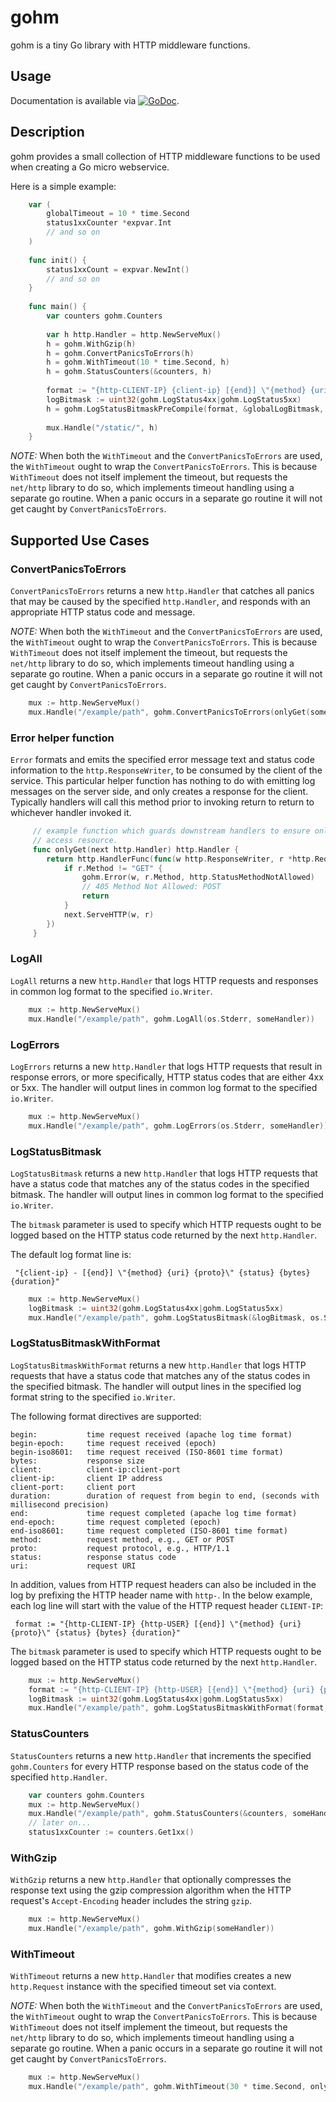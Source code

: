 # gohm

gohm is a tiny Go library with HTTP middleware functions.

## Usage

Documentation is available via
[![GoDoc](https://godoc.org/github.com/karrick/gohm?status.svg)](https://godoc.org/github.com/karrick/gohm).

## Description

gohm provides a small collection of HTTP middleware functions to be used when creating a Go micro
webservice.

Here is a simple example:

```Go
	var (
	    globalTimeout = 10 * time.Second
	    status1xxCounter *expvar.Int
	    // and so on
	)
	
	func init() {
	    status1xxCount = expvar.NewInt()
	    // and so on
	}
	
	func main() {
	    var counters gohm.Counters
	
	    var h http.Handler = http.NewServeMux()
		h = gohm.WithGzip(h)
		h = gohm.ConvertPanicsToErrors(h)
		h = gohm.WithTimeout(10 * time.Second, h)
		h = gohm.StatusCounters(&counters, h)
	
	    format := "{http-CLIENT-IP} {client-ip} [{end}] \"{method} {uri} {proto}\" {status} {bytes} {duration}"
	    logBitmask := uint32(gohm.LogStatus4xx|gohm.LogStatus5xx)
		h = gohm.LogStatusBitmaskPreCompile(format, &globalLogBitmask, logs, h)
	
	    mux.Handle("/static/", h)
	}
```

*NOTE:* When both the `WithTimeout` and the `ConvertPanicsToErrors` are used, the `WithTimeout`
ought to wrap the `ConvertPanicsToErrors`.  This is because `WithTimeout` does not itself implement
the timeout, but requests the `net/http` library to do so, which implements timeout handling using a
separate go routine.  When a panic occurs in a separate go routine it will not get caught by
`ConvertPanicsToErrors`.

## Supported Use Cases

### ConvertPanicsToErrors

`ConvertPanicsToErrors` returns a new `http.Handler` that catches all panics that may be caused by
the specified `http.Handler`, and responds with an appropriate HTTP status code and message.

*NOTE:* When both the `WithTimeout` and the `ConvertPanicsToErrors` are used, the `WithTimeout`
ought to wrap the `ConvertPanicsToErrors`.  This is because `WithTimeout` does not itself implement
the timeout, but requests the `net/http` library to do so, which implements timeout handling using a
separate go routine.  When a panic occurs in a separate go routine it will not get caught by
`ConvertPanicsToErrors`.

```Go
    mux := http.NewServeMux()
    mux.Handle("/example/path", gohm.ConvertPanicsToErrors(onlyGet(someHandler)))
```

### Error helper function

`Error` formats and emits the specified error message text and status code information to the
`http.ResponseWriter`, to be consumed by the client of the service.  This particular helper function
has nothing to do with emitting log messages on the server side, and only creates a response for the
client.  Typically handlers will call this method prior to invoking return to return to whichever
handler invoked it.

```Go
     // example function which guards downstream handlers to ensure only HTTP GET method used to
     // access resource.
     func onlyGet(next http.Handler) http.Handler {
        return http.HandlerFunc(func(w http.ResponseWriter, r *http.Request) {
            if r.Method != "GET" {
                gohm.Error(w, r.Method, http.StatusMethodNotAllowed)
                // 405 Method Not Allowed: POST
                return
            }
            next.ServeHTTP(w, r)
        })
     }
```

### LogAll

`LogAll` returns a new `http.Handler` that logs HTTP requests and responses in common log format to
the specified `io.Writer`.

```Go
    mux := http.NewServeMux()
    mux.Handle("/example/path", gohm.LogAll(os.Stderr, someHandler))
```

### LogErrors

`LogErrors` returns a new `http.Handler` that logs HTTP requests that result in response errors, or
more specifically, HTTP status codes that are either 4xx or 5xx.  The handler will output lines in
common log format to the specified `io.Writer`.

```Go
    mux := http.NewServeMux()
    mux.Handle("/example/path", gohm.LogErrors(os.Stderr, someHandler))
```

### LogStatusBitmask

`LogStatusBitmask` returns a new `http.Handler` that logs HTTP requests that have a status code that
matches any of the status codes in the specified bitmask.  The handler will output lines in common
log format to the specified `io.Writer`.

The `bitmask` parameter is used to specify which HTTP requests ought to be logged based on the HTTP
status code returned by the next `http.Handler`.

The default log format line is:

     "{client-ip} - [{end}] \"{method} {uri} {proto}\" {status} {bytes} {duration}"

```Go
	mux := http.NewServeMux()
	logBitmask := uint32(gohm.LogStatus4xx|gohm.LogStatus5xx)
	mux.Handle("/example/path", gohm.LogStatusBitmask(&logBitmask, os.Stderr, someHandler))
```

### LogStatusBitmaskWithFormat

`LogStatusBitmaskWithFormat` returns a new `http.Handler` that logs HTTP requests that have a status
code that matches any of the status codes in the specified bitmask.  The handler will output lines
in the specified log format string to the specified `io.Writer`.

The following format directives are supported:

	begin:           time request received (apache log time format)
	begin-epoch:     time request received (epoch)
	begin-iso8601:   time request received (ISO-8601 time format)
	bytes:           response size
	client:          client-ip:client-port
	client-ip:       client IP address
	client-port:     client port
	duration:        duration of request from begin to end, (seconds with millisecond precision)
	end:             time request completed (apache log time format)
	end-epoch:       time request completed (epoch)
	end-iso8601:     time request completed (ISO-8601 time format)
	method:          request method, e.g., GET or POST
	proto:           request protocol, e.g., HTTP/1.1
	status:          response status code
	uri:             request URI

In addition, values from HTTP request headers can also be included in the log by prefixing the HTTP
header name with `http-`.  In the below example, each log line will start with the value of the HTTP
request header `CLIENT-IP`:

     format := "{http-CLIENT-IP} {http-USER} [{end}] \"{method} {uri} {proto}\" {status} {bytes} {duration}"

The `bitmask` parameter is used to specify which HTTP requests ought to be logged based on the HTTP
status code returned by the next `http.Handler`.

```Go
	mux := http.NewServeMux()
	format := "{http-CLIENT-IP} {http-USER} [{end}] \"{method} {uri} {proto}\" {status} {bytes} {duration}"
	logBitmask := uint32(gohm.LogStatus4xx|gohm.LogStatus5xx)
	mux.Handle("/example/path", gohm.LogStatusBitmaskWithFormat(format, &logBitmask, os.Stderr, someHandler))
```

### StatusCounters

`StatusCounters` returns a new `http.Handler` that increments the specified `gohm.Counters` for
every HTTP response based on the status code of the specified `http.Handler`.

```Go
	var counters gohm.Counters
	mux := http.NewServeMux()
	mux.Handle("/example/path", gohm.StatusCounters(&counters, someHandler))
	// later on...
	status1xxCounter := counters.Get1xx()
```

### WithGzip

`WithGzip` returns a new `http.Handler` that optionally compresses the response text using the gzip
compression algorithm when the HTTP request's `Accept-Encoding` header includes the string `gzip`.

```Go
    mux := http.NewServeMux()
    mux.Handle("/example/path", gohm.WithGzip(someHandler))
```

### WithTimeout

`WithTimeout` returns a new `http.Handler` that modifies creates a new `http.Request` instance with
the specified timeout set via context.

*NOTE:* When both the `WithTimeout` and the `ConvertPanicsToErrors` are used, the `WithTimeout`
ought to wrap the `ConvertPanicsToErrors`.  This is because `WithTimeout` does not itself implement
the timeout, but requests the `net/http` library to do so, which implements timeout handling using a
separate go routine.  When a panic occurs in a separate go routine it will not get caught by
`ConvertPanicsToErrors`.

```Go
    mux := http.NewServeMux()
    mux.Handle("/example/path", gohm.WithTimeout(30 * time.Second, onlyGet(someHandler)))
```
